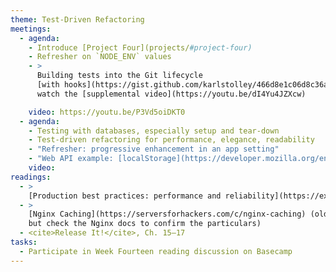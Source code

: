 ```yaml
---
theme: Test-Driven Refactoring
meetings:
  - agenda:
    - Introduce [Project Four](projects/#project-four)
    - Refresher on `NODE_ENV` values
    - >
      Building tests into the Git lifecycle
      [with hooks](https://gist.github.com/karlstolley/466d8e1c06d8c36ac9aea69aefa16625);
      watch the [supplemental video](https://youtu.be/dI4Yu4JZXcw)

    video: https://youtu.be/P3Vd5oiDKT0
  - agenda:
    - Testing with databases, especially setup and tear-down
    - Test-driven refactoring for performance, elegance, readability
    - "Refresher: progressive enhancement in an app setting"
    - "Web API example: [localStorage](https://developer.mozilla.org/en-US/docs/Web/API/Window/localStorage)"
    video:
readings:
  - >
    [Production best practices: performance and reliability](https://expressjs.com/en/advanced/best-practice-performance.html) (ExpressJS and `NODE_ENV` values)
  - >
    [Nginx Caching](https://serversforhackers.com/c/nginx-caching) (older article; theory is solid,
    but check the Nginx docs to confirm the particulars)
  - <cite>Release It!</cite>, Ch. 15–17
tasks:
  - Participate in Week Fourteen reading discussion on Basecamp
---
```

